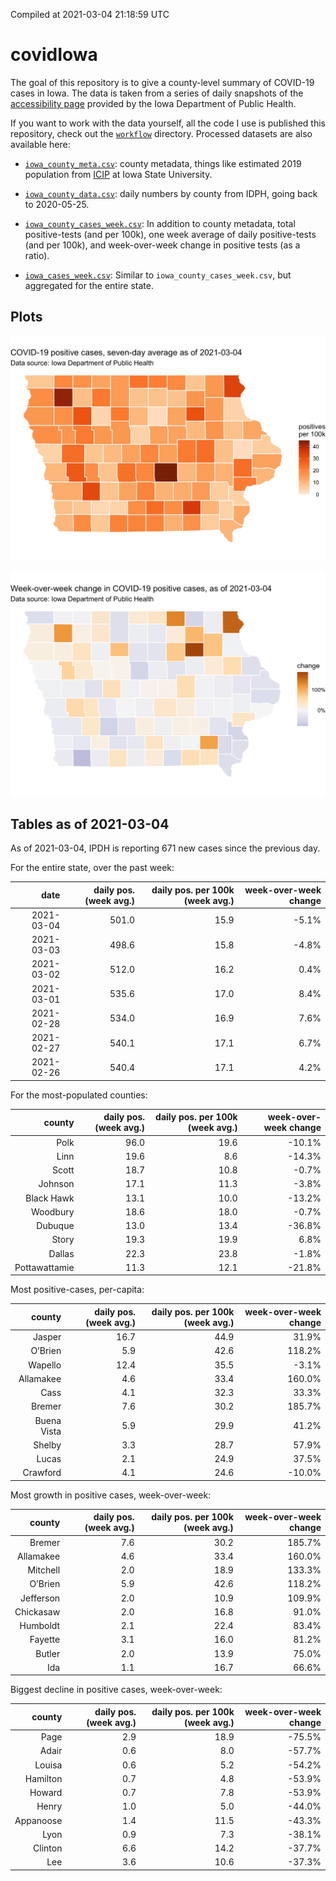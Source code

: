 Compiled at 2021-03-04 21:18:59 UTC

<!-- README.md is generated from README.Rmd. Please edit that file -->

# covidIowa

<!-- badges: start -->
<!-- badges: end -->

The goal of this repository is to give a county-level summary of
COVID-19 cases in Iowa. The data is taken from a series of daily
snapshots of the [accessibility
page](https://coronavirus.iowa.gov/pages/access) provided by the Iowa
Department of Public Health.

If you want to work with the data yourself, all the code I use is
published this repository, check out the [`workflow`](workflow)
directory. Processed datasets are also available here:

-   [`iowa_county_meta.csv`](https://raw.githubusercontent.com/ijlyttle/covidIowa/master/workflow/data/99-publish/iowa_county_meta.csv):
    county metadata, things like estimated 2019 population from
    [ICIP](https://www.icip.iastate.edu/tables/population/counties-estimates)
    at Iowa State University.

-   [`iowa_county_data.csv`](https://raw.githubusercontent.com/ijlyttle/covidIowa/master/workflow/data/99-publish/iowa_county_data.csv):
    daily numbers by county from IDPH, going back to 2020-05-25.

-   [`iowa_county_cases_week.csv`](https://raw.githubusercontent.com/ijlyttle/covidIowa/master/workflow/data/99-publish/iowa_county_data.csv):
    In addition to county metadata, total positive-tests (and per 100k),
    one week average of daily positive-tests (and per 100k), and
    week-over-week change in positive tests (as a ratio).

-   [`iowa_cases_week.csv`](https://raw.githubusercontent.com/ijlyttle/covidIowa/master/workflow/data/99-publish/iowa_cases_week.csv):
    Similar to `iowa_county_cases_week.csv`, but aggregated for the
    entire state.

## Plots

![](workflow/data/99-publish/iowa_cases.png)

![](workflow/data/99-publish/iowa_change.png)

## Tables as of 2021-03-04

As of 2021-03-04, IPDH is reporting 671 new cases since the previous
day.

For the entire state, over the past week:

|       date | daily pos. (week avg.) | daily pos. per 100k (week avg.) | week-over-week change |
|-----------:|-----------------------:|--------------------------------:|----------------------:|
| 2021-03-04 |                  501.0 |                            15.9 |                 -5.1% |
| 2021-03-03 |                  498.6 |                            15.8 |                 -4.8% |
| 2021-03-02 |                  512.0 |                            16.2 |                  0.4% |
| 2021-03-01 |                  535.6 |                            17.0 |                  8.4% |
| 2021-02-28 |                  534.0 |                            16.9 |                  7.6% |
| 2021-02-27 |                  540.1 |                            17.1 |                  6.7% |
| 2021-02-26 |                  540.4 |                            17.1 |                  4.2% |

For the most-populated counties:

|        county | daily pos. (week avg.) | daily pos. per 100k (week avg.) | week-over-week change |
|--------------:|-----------------------:|--------------------------------:|----------------------:|
|          Polk |                   96.0 |                            19.6 |                -10.1% |
|          Linn |                   19.6 |                             8.6 |                -14.3% |
|         Scott |                   18.7 |                            10.8 |                 -0.7% |
|       Johnson |                   17.1 |                            11.3 |                 -3.8% |
|    Black Hawk |                   13.1 |                            10.0 |                -13.2% |
|      Woodbury |                   18.6 |                            18.0 |                 -0.7% |
|       Dubuque |                   13.0 |                            13.4 |                -36.8% |
|         Story |                   19.3 |                            19.9 |                  6.8% |
|        Dallas |                   22.3 |                            23.8 |                 -1.8% |
| Pottawattamie |                   11.3 |                            12.1 |                -21.8% |

Most positive-cases, per-capita:

|      county | daily pos. (week avg.) | daily pos. per 100k (week avg.) | week-over-week change |
|------------:|-----------------------:|--------------------------------:|----------------------:|
|      Jasper |                   16.7 |                            44.9 |                 31.9% |
|     O’Brien |                    5.9 |                            42.6 |                118.2% |
|     Wapello |                   12.4 |                            35.5 |                 -3.1% |
|   Allamakee |                    4.6 |                            33.4 |                160.0% |
|        Cass |                    4.1 |                            32.3 |                 33.3% |
|      Bremer |                    7.6 |                            30.2 |                185.7% |
| Buena Vista |                    5.9 |                            29.9 |                 41.2% |
|      Shelby |                    3.3 |                            28.7 |                 57.9% |
|       Lucas |                    2.1 |                            24.9 |                 37.5% |
|    Crawford |                    4.1 |                            24.6 |                -10.0% |

Most growth in positive cases, week-over-week:

|    county | daily pos. (week avg.) | daily pos. per 100k (week avg.) | week-over-week change |
|----------:|-----------------------:|--------------------------------:|----------------------:|
|    Bremer |                    7.6 |                            30.2 |                185.7% |
| Allamakee |                    4.6 |                            33.4 |                160.0% |
|  Mitchell |                    2.0 |                            18.9 |                133.3% |
|   O’Brien |                    5.9 |                            42.6 |                118.2% |
| Jefferson |                    2.0 |                            10.9 |                109.9% |
| Chickasaw |                    2.0 |                            16.8 |                 91.0% |
|  Humboldt |                    2.1 |                            22.4 |                 83.4% |
|   Fayette |                    3.1 |                            16.0 |                 81.2% |
|    Butler |                    2.0 |                            13.9 |                 75.0% |
|       Ida |                    1.1 |                            16.7 |                 66.6% |

Biggest decline in positive cases, week-over-week:

|    county | daily pos. (week avg.) | daily pos. per 100k (week avg.) | week-over-week change |
|----------:|-----------------------:|--------------------------------:|----------------------:|
|      Page |                    2.9 |                            18.9 |                -75.5% |
|     Adair |                    0.6 |                             8.0 |                -57.7% |
|    Louisa |                    0.6 |                             5.2 |                -54.2% |
|  Hamilton |                    0.7 |                             4.8 |                -53.9% |
|    Howard |                    0.7 |                             7.8 |                -53.9% |
|     Henry |                    1.0 |                             5.0 |                -44.0% |
| Appanoose |                    1.4 |                            11.5 |                -43.3% |
|      Lyon |                    0.9 |                             7.3 |                -38.1% |
|   Clinton |                    6.6 |                            14.2 |                -37.7% |
|       Lee |                    3.6 |                            10.6 |                -37.3% |
